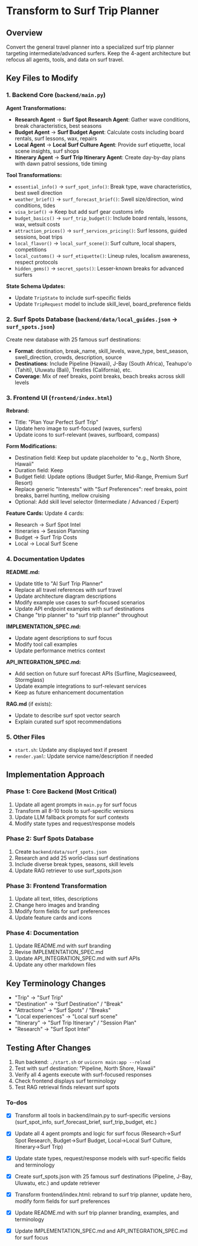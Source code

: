 <!-- 828f9535-69fa-4d44-8b70-1ed15daa5ff7 d961b0e0-3b24-4ab5-b9b0-8f542d6bb895 -->
# Transform to Surf Trip Planner

## Overview

Convert the general travel planner into a specialized surf trip planner targeting intermediate/advanced surfers. Keep the 4-agent architecture but refocus all agents, tools, and data on surf travel.

## Key Files to Modify

### 1. Backend Core (`backend/main.py`)

**Agent Transformations:**

- **Research Agent** → **Surf Spot Research Agent**: Gather wave conditions, break characteristics, best seasons
- **Budget Agent** → **Surf Budget Agent**: Calculate costs including board rentals, surf lessons, wax, repairs
- **Local Agent** → **Local Surf Culture Agent**: Provide surf etiquette, local scene insights, surf shops
- **Itinerary Agent** → **Surf Trip Itinerary Agent**: Create day-by-day plans with dawn patrol sessions, tide timing

**Tool Transformations:**

- `essential_info()` → `surf_spot_info()`: Break type, wave characteristics, best swell direction
- `weather_brief()` → `surf_forecast_brief()`: Swell size/direction, wind conditions, tides
- `visa_brief()` → Keep but add surf gear customs info
- `budget_basics()` → `surf_trip_budget()`: Include board rentals, lessons, wax, wetsuit costs
- `attraction_prices()` → `surf_services_pricing()`: Surf lessons, guided sessions, boat trips
- `local_flavor()` → `local_surf_scene()`: Surf culture, local shapers, competitions
- `local_customs()` → `surf_etiquette()`: Lineup rules, localism awareness, respect protocols
- `hidden_gems()` → `secret_spots()`: Lesser-known breaks for advanced surfers

**State Schema Updates:**

- Update `TripState` to include surf-specific fields
- Update `TripRequest` model to include skill_level, board_preference fields

### 2. Surf Spots Database (`backend/data/local_guides.json` → `surf_spots.json`)

Create new database with 25 famous surf destinations:

- **Format**: destination, break_name, skill_levels, wave_type, best_season, swell_direction, crowds, description, source
- **Destinations**: Include Pipeline (Hawaii), J-Bay (South Africa), Teahupo'o (Tahiti), Uluwatu (Bali), Trestles (California), etc.
- **Coverage**: Mix of reef breaks, point breaks, beach breaks across skill levels

### 3. Frontend UI (`frontend/index.html`)

**Rebrand:**

- Title: "Plan Your Perfect Surf Trip"
- Update hero image to surf-focused (waves, surfers)
- Update icons to surf-relevant (waves, surfboard, compass)

**Form Modifications:**

- Destination field: Keep but update placeholder to "e.g., North Shore, Hawaii"
- Duration field: Keep
- Budget field: Update options (Budget Surfer, Mid-Range, Premium Surf Resort)
- Replace generic "Interests" with "Surf Preferences": reef breaks, point breaks, barrel hunting, mellow cruising
- Optional: Add skill level selector (Intermediate / Advanced / Expert)

**Feature Cards:** Update 4 cards:

- Research → Surf Spot Intel
- Itineraries → Session Planning  
- Budget → Surf Trip Costs
- Local → Local Surf Scene

### 4. Documentation Updates

**README.md:**

- Update title to "AI Surf Trip Planner"
- Replace all travel references with surf travel
- Update architecture diagram descriptions
- Modify example use cases to surf-focused scenarios
- Update API endpoint examples with surf destinations
- Change "trip planner" to "surf trip planner" throughout

**IMPLEMENTATION_SPEC.md:**

- Update agent descriptions to surf focus
- Modify tool call examples
- Update performance metrics context

**API_INTEGRATION_SPEC.md:**

- Add section on future surf forecast APIs (Surfline, Magicseaweed, Stormglass)
- Update example integrations to surf-relevant services
- Keep as future enhancement documentation

**RAG.md** (if exists):

- Update to describe surf spot vector search
- Explain curated surf spot recommendations

### 5. Other Files

- `start.sh`: Update any displayed text if present
- `render.yaml`: Update service name/description if needed

## Implementation Approach

### Phase 1: Core Backend (Most Critical)

1. Update all agent prompts in `main.py` for surf focus
2. Transform all 8-10 tools to surf-specific versions
3. Update LLM fallback prompts for surf contexts
4. Modify state types and request/response models

### Phase 2: Surf Spots Database

1. Create `backend/data/surf_spots.json`
2. Research and add 25 world-class surf destinations
3. Include diverse break types, seasons, skill levels
4. Update RAG retriever to use surf_spots.json

### Phase 3: Frontend Transformation

1. Update all text, titles, descriptions
2. Change hero images and branding
3. Modify form fields for surf preferences
4. Update feature cards and icons

### Phase 4: Documentation

1. Update README.md with surf branding
2. Revise IMPLEMENTATION_SPEC.md
3. Update API_INTEGRATION_SPEC.md with surf APIs
4. Update any other markdown files

## Key Terminology Changes

- "Trip" → "Surf Trip"
- "Destination" → "Surf Destination" / "Break"
- "Attractions" → "Surf Spots" / "Breaks"
- "Local experiences" → "Local surf scene"
- "Itinerary" → "Surf Trip Itinerary" / "Session Plan"
- "Research" → "Surf Spot Intel"

## Testing After Changes

1. Run backend: `./start.sh` or `uvicorn main:app --reload`
2. Test with surf destination: "Pipeline, North Shore, Hawaii"
3. Verify all 4 agents execute with surf-focused responses
4. Check frontend displays surf terminology
5. Test RAG retrieval finds relevant surf spots

### To-dos

- [x] Transform all tools in backend/main.py to surf-specific versions (surf_spot_info, surf_forecast_brief, surf_trip_budget, etc.)
- [x] Update all 4 agent prompts and logic for surf focus (Research→Surf Spot Research, Budget→Surf Budget, Local→Local Surf Culture, Itinerary→Surf Trip)
- [x] Update state types, request/response models with surf-specific fields and terminology
- [x] Create surf_spots.json with 25 famous surf destinations (Pipeline, J-Bay, Uluwatu, etc.) and update retriever
- [x] Transform frontend/index.html: rebrand to surf trip planner, update hero, modify form fields for surf preferences
- [x] Update README.md with surf trip planner branding, examples, and terminology
- [x] Update IMPLEMENTATION_SPEC.md and API_INTEGRATION_SPEC.md for surf focus

